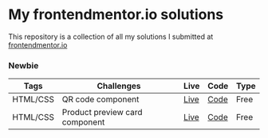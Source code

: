 # My frontendmentor.io solutions
This repository is a collection of all my solutions I submitted at [frontendmentor.io](https://www.frontendmentor.io/)


### Newbie
    
| Tags          | Challenges                      | Live | Code | Type |
| ------------- | ------------------------------- |------| ---- | ---- |
| HTML/CSS      | QR code component               | [Live](https://qr-code-frontendio.netlify.app/) | [Code](https://github.com/LOsioChico/frontendmentor/tree/main/qr-code-component-main) |  Free |
| HTML/CSS      | Product preview card component  | [Live](https://gabrielle-perfume-frontendio.netlify.app/) | [Code](https://github.com/LOsioChico/frontendmentor/tree/main/product-preview-card-component-main) | Free |
